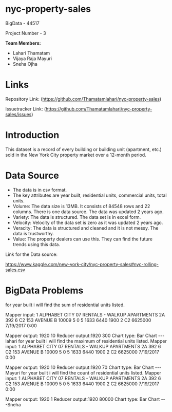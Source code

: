# nyc-property-sales
BigData - 44517


Project Number - 3


<b>Team Members:</b>
  - Lahari Thamatam
  - Vijaya Raja Mayuri
  - Sneha Ojha
  
  # Links
  Repository Link:  (https://github.com/Thamatamlahari/nyc-property-sales)
  
  
  Issuetracker Link:   (https://github.com/Thamatamlahari/nyc-property-sales/issues)
  
  
 # Introduction
 
 
 This dataset is a record of every building or building unit (apartment, etc.) sold in the New York City property market over a 12-month period.
 
 # Data Source
 
- The data is in csv format.
- The key attributes are year built, residential units, commercial units, total units.
- Volume: The data size is 13MB. It consists of 84548 rows and 22 columns. There is one data source. The data was updated 2 years ago.
- Variety: The data is structured. The data set is in excel form.
- Velocity: Velocity of the data set is zero as it was updated 2 years ago.
- Veracity: The data is structured and cleaned and it is not messy. The data is trustworthy.
- Value: The property dealers can use this. They can find the future trends using this data.


Link for the Data source:   

https://www.kaggle.com/new-york-city/nyc-property-sales#nyc-rolling-sales.csv

# BigData Problems

for year built i will find the sum of residential units listed.

Mapper input: 1 ALPHABET CITY 07 RENTALS - WALKUP APARTMENTS             2A 392 6 C2 153 AVENUE B 10009 5 0 5 1633 6440 1900 2 C2 6625000 7/19/2017 0:00

Mapper output: 1920 10
Reducer output:1920 300
Chart type: Bar Chart
---lahari 
for year built i will find the maximum of residential units listed.
Mapper input: 1 ALPHABET CITY 07 RENTALS - WALKUP APARTMENTS             2A 392 6 C2 153 AVENUE B 10009 5 0 5 1633 6440 1900 2 C2 6625000 7/19/2017 0:00

Mapper output: 1920 10
Reducer output:1920 70
Chart type: Bar Chart
---Mayuri
for year built i will find the count of residential units listed.
Mapper input: 1 ALPHABET CITY 07 RENTALS - WALKUP APARTMENTS             2A 392 6 C2 153 AVENUE B 10009 5 0 5 1633 6440 1900 2 C2 6625000 7/19/2017 0:00

Mapper output: 1920 1
Reducer output:1920 80000
Chart type: Bar Chart
---Sneha


